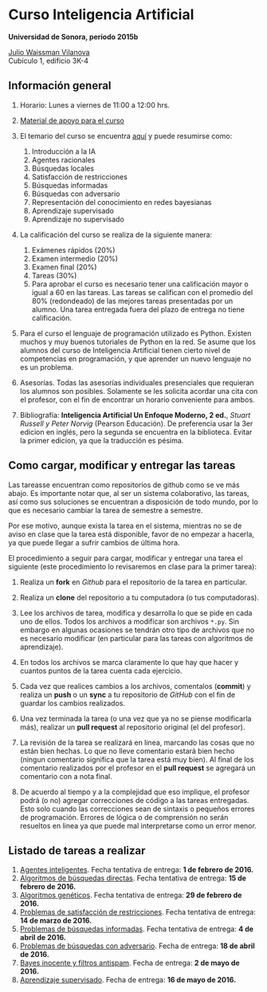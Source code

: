 # Curso Inteligencia Artificial 

**Universidad de Sonora, período 2015b**

[Julio Waissman Vilanova](mailto:juliowaissman@gmail.com)      
Cubículo 1, edificio 3K-4

Información general
-------------------

1. Horario: Lunes a viernes de 11:00 a 12:00 hrs.

2. [Material de apoyo para el curso](https://github.com/IA-UNISON/material) 

2. El temario del curso se encuentra [aquí](temario/temario.pdf) y puede 
   resumirse como:

	1. Introducción a la IA
	2. Agentes racionales
	3. Búsquedas locales
	4. Satisfacción de restricciones
	5. Búsquedas informadas
	6. Búsquedas con adversario
	7. Representación del conocimiento en redes bayesianas
	8. Aprendizaje supervisado
	9. Aprendizaje no supervisado

4. La calificación del curso se realiza de la siguiente manera:

	1. Exámenes rápidos (20%)
	2. Examen intermedio (20%)
	3. Examen final (20%)
	4. Tareas (30%)
	5. Para aprobar el curso es necesario tener una calificación mayor o igual a 60 en las tareas.
	   Las tareas se califican con el promedio del 80% (redondeado) de las mejores 
	   tareas presentadas por un alumno. Una tarea entregada fuera del plazo de entrega no tiene calificación.

5. Para el curso el lenguaje de programación utilizado es Python. 
   Existen muchos y muy buenos tutoriales de Python en la red. 
   Se asume que los alumnos del curso de Inteligencia Artificial tienen cierto 
   nivel de competencias en programación, y que aprender un nuevo lenguaje 
   no es un problema. 

6. Asesorías. Todas las asesorías individuales presenciales que requieran los 
   alumnos son posibles. Solamente se les solicita acordar una cita con el 
   profesor, con el fin de encontrar un horario conveniente para ambos. 
   
7. Bibliografía: **Inteligencia Artificial Un Enfoque Moderno, 2 ed.**, 
   *Stuart Russell y Peter Norvig* (Pearson Educación). De preferencia usar la 
   3er edicion en inglés, pero la segunda se encuentra en la biblioteca. Evitar la primer
   edicion, ya que la traducción es pésima.

Como cargar, modificar y entregar las tareas
--------------------------------------------

Las tareasse encuentran como repositorios de github como se ve más abajo. 
Es importante notar que, al ser un sistema colaborativo, las tareas, 
así como sus soluciones se encuentran a disposición de todo mundo, 
por lo que es necesario cambiar la tarea de semestre a semestre.

Por ese motivo, aunque exista la tarea en el sistema, mientras no se de
aviso en clase que la tarea está disponible, favor de no empezar a hacerla, 
ya que puede llegar a sufrir cambios de última hora.

El procedimiento a seguir para cargar, modificar y entregar una tarea el siguiente
(este procedimiento lo revisaremos en clase para la primer tarea):

1. Realiza un **fork** en *Github* para el repositorio de la tarea en particular.

2. Realiza un **clone** del repositorio a tu computadora (o tus computadoras).

3. Lee los archivos de tarea, modifica y desarrolla lo que se pide en cada uno de ellos. 
   Todos los archivos a modificar son archivos `*.py`. Sin embargo en algunas ocasiones
   se tendrán otro tipo de archivos que no es necesario modificar (en particular 
   para las tareas con algoritmos de aprendizaje).

4. En todos los archivos se marca claramente lo que hay que hacer y cuantos puntos 
   de la tarea cuenta cada ejercicio.

5. Cada vez que realices cambios a los archivos, comentalos (**commit**) y realiza
   un **push** o un **sync** a tu repositorio de *GitHub* con el fin de guardar 
   los cambios realizados.

6. Una vez terminada la tarea (o una vez que ya no se piense modificarla más), realizar
   un **pull request** al repositorio original (el del profesor).

7. La revisión de la tarea se realizará en linea, marcando las cosas que no están 
   bien hechas. Lo que no lleve comentario estará bien hecho (ningun comentario significa
   que la tarea está muy bien). Al final de los comentario realizados por el profesor en 
   el **pull request** se agregará un comentario con a nota final.

8. De acuerdo al tiempo y a la complejidad que eso implique, el profesor podrá (o no) 
   agregar correcciones de código a las tareas entregadas. Esto solo cuando las correcciones
   sean de sintaxis o pequeños errores de programación. Errores de lógica o de comprensión 
   no serán resueltos en linea ya que puede mal interpretarse como un error menor.

Listado de tareas a realizar
-----------------------------

1. [Agentes inteligentes](https://github.com/IA-UNISON-2015a/tarea01-Agentes-Inteligentes). Fecha tentativa de entrega: **1 de febrero de 2016.**
2. [Algoritmos de búsquedas directas](https://github.com/IA-UNISON-2015a/tarea02-Temple-Simulado). Fecha tentativa de entrega: **15 de febrero de 2016.**
3. [Algoritmos genéticos](https://github.com/IA-UNISON-2015a/tarea03-Algoritmos-Geneticos). Fecha tentativa de entrega: **29 de febrero de 2016.**
4. [Problemas de satisfacción de restricciones](https://github.com/IA-UNISON-2015a/tarea04-SatisfaccionRestricciones). Fecha tentativa de entrega: **14 de marzo de 2016.** 
5. [Problemas de búsquedas informadas](https://github.com/IA-UNISON-2015a/tarea05-Busquedas-Informadas). Fecha tentativa de entrega: **4 de abril de 2016.**
6. [Problemas de búsquedas con adversario](https://github.com/IA-UNISON-2015b/tarea06-Busqueda-Adversario/blob/master/README.md). Fecha de entrega: **18 de abril de 2016.**
7. [Bayes inocente y filtros antispam](https://github.com/IA-UNISON-2015b/tarea07-Naive-Bayes). Fecha de entrega: **2 de mayo de 2016.**
8. [Aprendizaje supervisado](https://github.com/IA-UNISON-2015b/tarea08-aprendizaje_supervisado). Fecha de entrega: **16 de mayo de 2016.**
